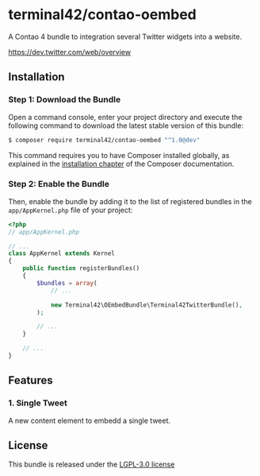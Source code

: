 
# terminal42/contao-oembed

A Contao 4 bundle to integration several Twitter widgets into a website.

https://dev.twitter.com/web/overview


## Installation

### Step 1: Download the Bundle

Open a command console, enter your project directory and execute the
following command to download the latest stable version of this bundle:

```bash
$ composer require terminal42/contao-oembed "^1.0@dev"
```

This command requires you to have Composer installed globally, as explained
in the [installation chapter](https://getcomposer.org/doc/00-intro.md)
of the Composer documentation.

### Step 2: Enable the Bundle

Then, enable the bundle by adding it to the list of registered bundles
in the `app/AppKernel.php` file of your project:

```php
<?php
// app/AppKernel.php

// ...
class AppKernel extends Kernel
{
    public function registerBundles()
    {
        $bundles = array(
            // ...

            new Terminal42\OEmbedBundle\Terminal42TwitterBundle(),
        );

        // ...
    }

    // ...
}
```


## Features

### 1. Single Tweet

A new content element to embedd a single tweet.


## License

This bundle is released under the [LGPL-3.0 license](LICENSE)
